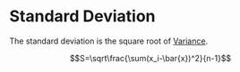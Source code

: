 # Standard Deviation

The standard deviation is the square root of [Variance](Variance.md). 

$$S=\sqrt\frac{\sum(x_i-\bar{x})^2}{n-1}$$